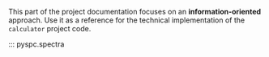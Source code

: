 This part of the project documentation focuses on
an **information-oriented** approach. Use it as a
reference for the technical implementation of the
`calculator` project code.

::: pyspc.spectra